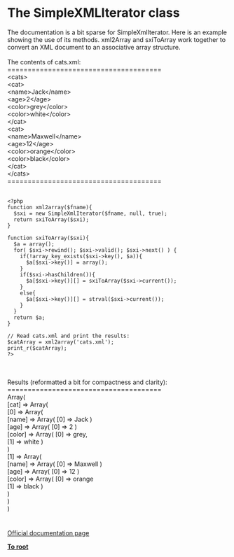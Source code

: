 # The SimpleXMLIterator class



The documentation is a bit sparse for SimpleXmlIterator.  Here is an example showing the use of its methods. xml2Array and sxiToArray work together to convert an XML document to an associative array structure.<br><br>The contents of cats.xml:<br>======================================<br>&lt;cats&gt;<br>  &lt;cat&gt;<br>      &lt;name&gt;Jack&lt;/name&gt;<br>      &lt;age&gt;2&lt;/age&gt;<br>      &lt;color&gt;grey&lt;/color&gt;<br>      &lt;color&gt;white&lt;/color&gt;<br>  &lt;/cat&gt;<br>  &lt;cat&gt;<br>      &lt;name&gt;Maxwell&lt;/name&gt;<br>      &lt;age&gt;12&lt;/age&gt;<br>      &lt;color&gt;orange&lt;/color&gt;<br>      &lt;color&gt;black&lt;/color&gt;<br>  &lt;/cat&gt;<br>&lt;/cats&gt;<br>======================================<br><br>

```
<?php
function xml2array($fname){
  $sxi = new SimpleXmlIterator($fname, null, true);
  return sxiToArray($sxi);
}

function sxiToArray($sxi){
  $a = array();
  for( $sxi->rewind(); $sxi->valid(); $sxi->next() ) {
    if(!array_key_exists($sxi->key(), $a)){
      $a[$sxi->key()] = array();
    }
    if($sxi->hasChildren()){
      $a[$sxi->key()][] = sxiToArray($sxi->current());
    }
    else{
      $a[$sxi->key()][] = strval($sxi->current());
    }
  }
  return $a;
}

// Read cats.xml and print the results:
$catArray = xml2array('cats.xml');
print_r($catArray);
?>
```
<br><br>Results (reformatted a bit for compactness and clarity):<br>======================================<br>Array(<br>  [cat] =&gt; Array(<br>    [0] =&gt; Array(<br>      [name] =&gt; Array(  [0] =&gt; Jack    )<br>      [age] =&gt; Array(   [0] =&gt; 2       )<br>      [color] =&gt; Array( [0] =&gt; grey,<br>                        [1] =&gt; white   )<br>    )<br>    [1] =&gt; Array(<br>      [name] =&gt; Array(  [0] =&gt; Maxwell )<br>      [age] =&gt; Array(   [0] =&gt; 12      )<br>      [color] =&gt; Array( [0] =&gt; orange<br>                        [1] =&gt; black   )<br>    )<br>  )<br>)  

#

[Official documentation page](https://www.php.net/manual/en/class.simplexmliterator.php)

**[To root](/README.md)**